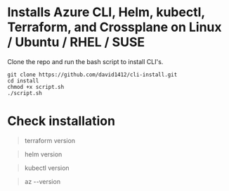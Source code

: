 #  Installs Azure CLI, Helm, kubectl, Terraform, and Crossplane on Linux / Ubuntu / RHEL / SUSE

Clone the repo and run the bash script to install CLI's.

```
git clone https://github.com/david1412/cli-install.git
cd install
chmod +x script.sh
./script.sh
```

# Check installation 

> terraform version

> helm version

> kubectl version

> az --version
